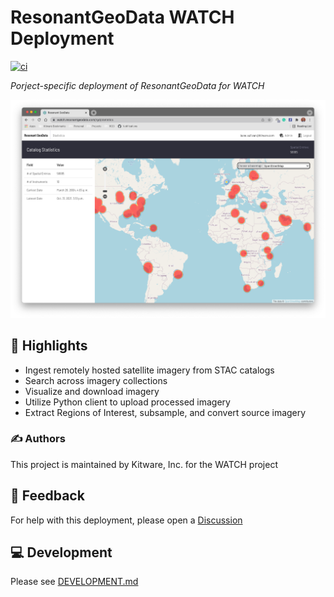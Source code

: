 # ResonantGeoData WATCH Deployment

[![ci](https://github.com/ResonantGeoData/RD-WATCH/actions/workflows/ci.yml/badge.svg)](https://github.com/ResonantGeoData/RD-WATCH/actions/workflows/ci.yml)

*Porject-specific deployment of ResonantGeoData for WATCH*

![overview](./doc/overview.png)


## 🌟 Highlights

- Ingest remotely hosted satellite imagery from STAC catalogs
- Search across imagery collections
- Visualize and download imagery
- Utilize Python client to upload processed imagery
- Extract Regions of Interest, subsample, and convert source imagery


### ✍️ Authors

This project is maintained by Kitware, Inc. for the WATCH project


## 💭 Feedback

For help with this deployment, please open a [Discussion](https://github.com/ResonantGeoData/RD-WATCH/discussions)


## 💻 Development

Please see [DEVELOPMENT.md](./DEVELOPMENT.md)
